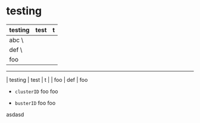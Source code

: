 # testing

| testing | test | t |
| --- | --- | --- |
| abc \
  | def \
  | foo |

- - -

| testing | test | t |
| foo | def | foo

- `clusterID`
foo foo

- `busterID`
foo foo

asdasd

